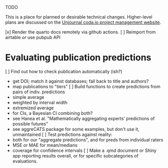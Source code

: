 
TODO

This is a place for planned or desirable technical changes.
Higher-level plans are discussed on
the [Unjournal coda.io project management website](https://coda.io/d/Project-Management-UJ_dOyXJoZ6imx/Projects_subw9#Projects_tuA9I/r30&view=full).

[x] Render the quarto docs remotely via github actions.
[ ] Reimport from airtable *or* use pubpub API

# Evaluating publication predictions

[ ] Find out how to check publication automatically (ish?)
  - get DOI; match it against databases; fall back to title and authors?
  - map publications to "tiers"
[ ] Build functions to create predictions from pairs of indiv. predictions
  - simple average
  - weighted by interval width
  - extremized average
  - for CIs, a Bayesian CI combining both?
  - see Hanea et al.
    "Mathematically aggregating experts’ predictions of possible futures"
  - see aggreCATS package for some examples, but don't use it, unmaintained
[ ] Test predictions against reality:
  - both for our "aggregate predictions", and for preds from individual raters
  - MSE or MAE for mean/medians
  - coverage for confidence intervals
[ ] Make a .qmd document or Shiny app reporting results overall, or for
  specific subcategories of evaluations.